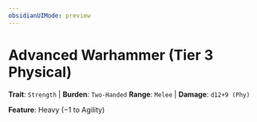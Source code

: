 ```yaml
---
obsidianUIMode: preview
---
```

# Advanced Warhammer (Tier 3 Physical)

**Trait**: `Strength` | **Burden**: `Two-Handed`
**Range**: `Melee` | **Damage**: `d12+9 (Phy)`

**Feature**: Heavy (−1 to Agility)
